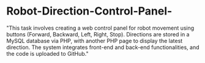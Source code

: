 # Robot-Direction-Control-Panel-
"This task involves creating a web control panel for robot movement using buttons (Forward, Backward, Left, Right, Stop). Directions are stored in a MySQL database via PHP, with another PHP page to display the latest direction. The system integrates front-end and back-end functionalities, and the code is uploaded to GitHub."
